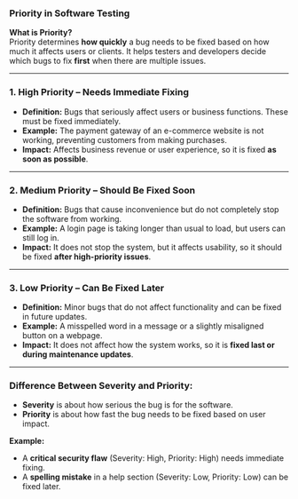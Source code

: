 ### **Priority in Software Testing**  

**What is Priority?**  
Priority determines **how quickly** a bug needs to be fixed based on how much it affects users or clients. It helps testers and developers decide which bugs to fix **first** when there are multiple issues.  

---

### **1. High Priority – Needs Immediate Fixing**  
- **Definition:** Bugs that seriously affect users or business functions. These must be fixed immediately.  
- **Example:** The payment gateway of an e-commerce website is not working, preventing customers from making purchases.  
- **Impact:** Affects business revenue or user experience, so it is fixed **as soon as possible**.  

---

### **2. Medium Priority – Should Be Fixed Soon**  
- **Definition:** Bugs that cause inconvenience but do not completely stop the software from working.  
- **Example:** A login page is taking longer than usual to load, but users can still log in.  
- **Impact:** It does not stop the system, but it affects usability, so it should be fixed **after high-priority issues**.  

---

### **3. Low Priority – Can Be Fixed Later**  
- **Definition:** Minor bugs that do not affect functionality and can be fixed in future updates.  
- **Example:** A misspelled word in a message or a slightly misaligned button on a webpage.  
- **Impact:** It does not affect how the system works, so it is **fixed last or during maintenance updates**.  

---

### **Difference Between Severity and Priority:**  
- **Severity** is about how serious the bug is for the software.  
- **Priority** is about how fast the bug needs to be fixed based on user impact.  

**Example:**  
- A **critical security flaw** (Severity: High, Priority: High) needs immediate fixing.  
- A **spelling mistake** in a help section (Severity: Low, Priority: Low) can be fixed later.  
